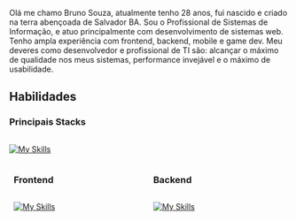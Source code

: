 Olá me chamo Bruno Souza, atualmente tenho 28 anos, fui nascido e criado na terra abençoada de Salvador BA. Sou o Profissional de Sistemas de Informação, e atuo principalmente com desenvolvimento de sistemas web. Tenho ampla experiência com frontend, backend, mobile e game dev. Meu deveres como desenvolvedor e profissional de TI são: alcançar o máximo de qualidade nos meus sistemas, performance invejável e o máximo de usabilidade.

## Habilidades

### Principais Stacks

<p style="display: flex; gap: 12px;">

[![My Skills](https://skillicons.dev/icons?i=js,ts,go,godot)](https://skillicons.dev)

</p>

<div style="display: flex; justify-content: space-between">

<div style="margin: 0 8px">

### Frontend

<p style="display: flex; gap: 6px; flex-wrap: wrap;">

[![My Skills](https://skillicons.dev/icons?i=angular,react,html,css,tailwind,bootstrap,sass,figma)](https://skillicons.dev)

</p>

</div>
<div style="margin: 0 8px">

### Backend

<p style="display: flex; gap: 6px; flex-wrap: wrap;">

[![My Skills](https://skillicons.dev/icons?i=nodejs,express,mysql,postgres,prisma)](https://skillicons.dev)

</p>

</div>
<div>
